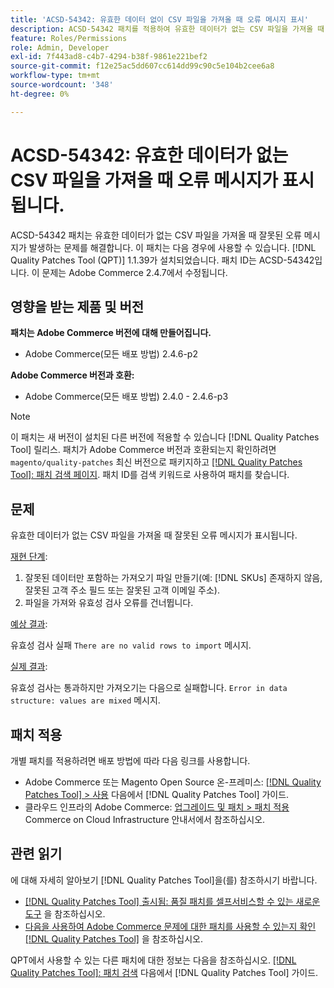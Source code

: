 ```yaml
---
title: 'ACSD-54342: 유효한 데이터 없이 CSV 파일을 가져올 때 오류 메시지 표시'
description: ACSD-54342 패치를 적용하여 유효한 데이터가 없는 CSV 파일을 가져올 때 잘못된 오류 메시지가 발생하는 Adobe Commerce 문제를 해결합니다.
feature: Roles/Permissions
role: Admin, Developer
exl-id: 7f443ad8-c4b7-4294-b38f-9861e221bef2
source-git-commit: f12e25ac5dd607cc614dd99c90c5e104b2cee6a8
workflow-type: tm+mt
source-wordcount: '348'
ht-degree: 0%

---
```


# ACSD-54342: 유효한 데이터가 없는 CSV 파일을 가져올 때 오류 메시지가 표시됩니다.

ACSD-54342 패치는 유효한 데이터가 없는 CSV 파일을 가져올 때 잘못된 오류 메시지가 발생하는 문제를 해결합니다. 이 패치는 다음 경우에 사용할 수 있습니다. [!DNL Quality Patches Tool (QPT)] 1.1.39가 설치되었습니다. 패치 ID는 ACSD-54342입니다. 이 문제는 Adobe Commerce 2.4.7에서 수정됩니다.

## 영향을 받는 제품 및 버전

**패치는 Adobe Commerce 버전에 대해 만들어집니다.**

* Adobe Commerce(모든 배포 방법) 2.4.6-p2

**Adobe Commerce 버전과 호환:**

* Adobe Commerce(모든 배포 방법) 2.4.0 - 2.4.6-p3

>[!NOTE]
>
>이 패치는 새 버전이 설치된 다른 버전에 적용할 수 있습니다 [!DNL Quality Patches Tool] 릴리스. 패치가 Adobe Commerce 버전과 호환되는지 확인하려면 `magento/quality-patches` 최신 버전으로 패키지하고 [[!DNL Quality Patches Tool]: 패치 검색 페이지](https://experienceleague.adobe.com/tools/commerce-quality-patches/index.html). 패치 ID를 검색 키워드로 사용하여 패치를 찾습니다.

## 문제

유효한 데이터가 없는 CSV 파일을 가져올 때 잘못된 오류 메시지가 표시됩니다.

<u>재현 단계</u>:

1. 잘못된 데이터만 포함하는 가져오기 파일 만들기(예: [!DNL SKUs] 존재하지 않음, 잘못된 고객 주소 필드 또는 잘못된 고객 이메일 주소).
1. 파일을 가져와 유효성 검사 오류를 건너뜁니다.

<u>예상 결과</u>:

유효성 검사 실패 `There are no valid rows to import` 메시지.

<u>실제 결과</u>:

유효성 검사는 통과하지만 가져오기는 다음으로 실패합니다. `Error in data structure: values are mixed` 메시지.

## 패치 적용

개별 패치를 적용하려면 배포 방법에 따라 다음 링크를 사용합니다.

* Adobe Commerce 또는 Magento Open Source 온-프레미스: [[!DNL Quality Patches Tool] > 사용](https://experienceleague.adobe.com/docs/commerce-operations/tools/quality-patches-tool/usage.html) 다음에서 [!DNL Quality Patches Tool] 가이드.
* 클라우드 인프라의 Adobe Commerce: [업그레이드 및 패치 > 패치 적용](https://experienceleague.adobe.com/docs/commerce-cloud-service/user-guide/develop/upgrade/apply-patches.html) Commerce on Cloud Infrastructure 안내서에서 참조하십시오.

## 관련 읽기

에 대해 자세히 알아보기 [!DNL Quality Patches Tool]을(를) 참조하시기 바랍니다.

* [[!DNL Quality Patches Tool] 출시됨: 품질 패치를 셀프서비스할 수 있는 새로운 도구](/help/announcements/adobe-commerce-announcements/magento-quality-patches-released-new-tool-to-self-serve-quality-patches.md) 을 참조하십시오.
* [다음을 사용하여 Adobe Commerce 문제에 대한 패치를 사용할 수 있는지 확인 [!DNL Quality Patches Tool]](/help/support-tools/patches-available-in-qpt-tool/check-patch-for-magento-issue-with-magento-quality-patches.md) 을 참조하십시오.

QPT에서 사용할 수 있는 다른 패치에 대한 정보는 다음을 참조하십시오. [[!DNL Quality Patches Tool]: 패치 검색](https://experienceleague.adobe.com/tools/commerce-quality-patches/index.html) 다음에서 [!DNL Quality Patches Tool] 가이드.

